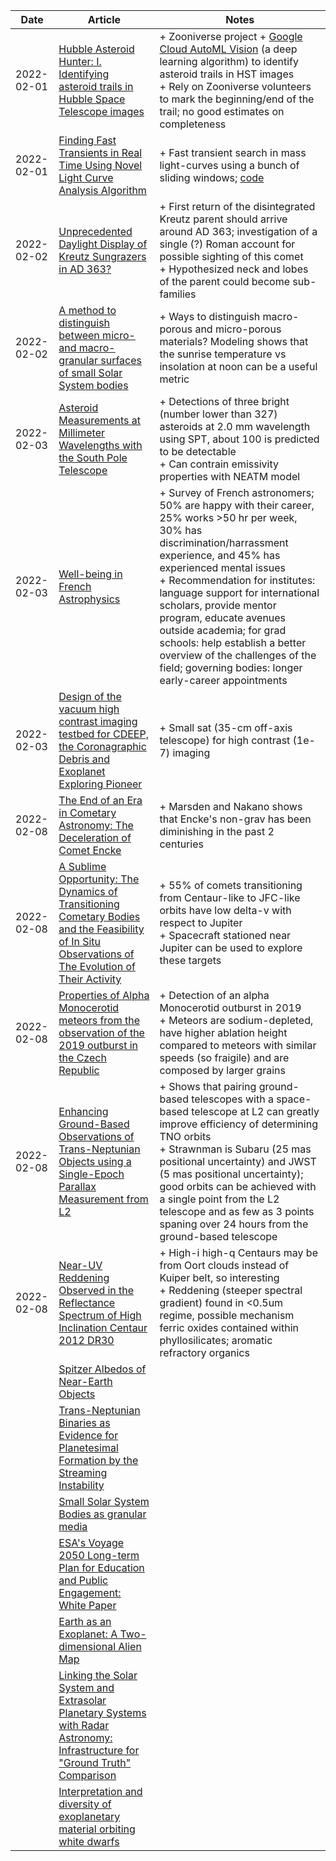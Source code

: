 | Date | Article | Notes | 
| ---- | ---- | ---- |
| 2022-02-01 | [Hubble Asteroid Hunter: I. Identifying asteroid trails in Hubble Space Telescope images](https://arxiv.org/abs/2202.00246) | + Zooniverse project + [Google Cloud AutoML Vision](https://cloud.google.com/vision/automl/object-detection/docs) (a deep learning algorithm) to identify asteroid trails in HST images <br> + Rely on Zooniverse volunteers to mark the beginning/end of the trail; no good estimates on completeness |
| 2022-02-01 | [Finding Fast Transients in Real Time Using Novel Light Curve Analysis Algorithm](https://arxiv.org/abs/2109.13203) | + Fast transient search in mass light-curves using a bunch of sliding windows; [code](https://github.com/rstrausb/FTF) |
| 2022-02-02 | [Unprecedented Daylight Display of Kreutz Sungrazers in AD 363?](https://arxiv.org/abs/2202.01164) | + First return of the disintegrated Kreutz parent should arrive around AD 363; investigation of a single (?) Roman account for possible sighting of this comet <br> + Hypothesized neck and lobes of the parent could become sub-families |
| 2022-02-02 | [A method to distinguish between micro- and macro-granular surfaces of small Solar System bodies](https://arxiv.org/abs/2109.12833) | + Ways to distinguish macro-porous and micro-porous materials? Modeling shows that the sunrise temperature vs insolation at noon can be a useful metric |
| 2022-02-03 | [Asteroid Measurements at Millimeter Wavelengths with the South Pole Telescope](https://arxiv.org/abs/2202.01406) | + Detections of three bright (number lower than 327) asteroids at 2.0 mm wavelength using SPT, about 100 is predicted to be detectable <br> + Can contrain emissivity properties with NEATM model |
| 2022-02-03 | [Well-being in French Astrophysics](https://arxiv.org/abs/2202.01768) | + Survey of French astronomers; 50% are happy with their career, 25% works >50 hr per week, 30% has discrimination/harrassment experience, and 45% has experienced mental issues <br> + Recommendation for institutes: language support for international scholars, provide mentor program, educate avenues outside academia; for grad schools: help establish a better overview of the challenges of the field; governing bodies: longer early-career appointments |
| 2022-02-03 | [Design of the vacuum high contrast imaging testbed for CDEEP, the Coronagraphic Debris and Exoplanet Exploring Pioneer](https://arxiv.org/abs/2109.12718) | + Small sat (35-cm off-axis telescope) for high contrast (1e-7) imaging |
| 2022-02-08 | [The End of an Era in Cometary Astronomy: The Deceleration of Comet Encke](https://arxiv.org/abs/2109.14829) | + Marsden and Nakano shows that Encke's non-grav has been diminishing in the past 2 centuries | 
| 2022-02-08 | [A Sublime Opportunity: The Dynamics of Transitioning Cometary Bodies and the Feasibility of In Situ Observations of The Evolution of Their Activity](https://arxiv.org/abs/2110.02822) | + 55% of comets transitioning from Centaur-like to JFC-like orbits have low delta-v with respect to Jupiter <br> + Spacecraft stationed near Jupiter can be used to explore these targets |
| 2022-02-08 | [Properties of Alpha Monocerotid meteors from the observation of the 2019 outburst in the Czech Republic](https://arxiv.org/abs/2110.08071) | + Detection of an alpha Monocerotid outburst in 2019 <br> + Meteors are sodium-depleted, have higher ablation height compared to meteors with similar speeds (so fraigile) and are composed by larger grains |
| 2022-02-08 | [Enhancing Ground-Based Observations of Trans-Neptunian Objects using a Single-Epoch Parallax Measurement from L2](https://arxiv.org/abs/2110.13327) | + Shows that pairing ground-based telescopes with a space-based telescope at L2 can greatly improve efficiency of determining TNO orbits <br> + Strawnman is Subaru (25 mas positional uncertainty) and JWST (5 mas positional uncertainty); good orbits can be achieved with a single point from the L2 telescope and as few as 3 points spaning over 24 hours from the ground-based telescope |
| 2022-02-08 | [Near-UV Reddening Observed in the Reflectance Spectrum of High Inclination Centaur 2012 DR30](https://arxiv.org/abs/2110.13934) | + High-i high-q Centaurs may be from Oort clouds instead of Kuiper belt, so interesting <br> + Reddening (steeper spectral gradient) found in <0.5um regime, possible mechanism ferric oxides contained within phyllosilicates; aromatic refractory organics |
| | [Spitzer Albedos of Near-Earth Objects](https://arxiv.org/abs/1906.07284) |
| | [Trans-Neptunian Binaries as Evidence for Planetesimal Formation by the Streaming Instability](https://arxiv.org/abs/1906.11344) |
| | [Small Solar System Bodies as granular media](https://arxiv.org/abs/1907.02615) |
| | [ESA's Voyage 2050 Long-term Plan for Education and Public Engagement: White Paper](https://arxiv.org/abs/1908.01546) |
| | [Earth as an Exoplanet: A Two-dimensional Alien Map](https://arxiv.org/abs/1908.04350) |
| | [Linking the Solar System and Extrasolar Planetary Systems with Radar Astronomy: Infrastructure for "Ground Truth" Comparison](https://arxiv.org/abs/1908.05171) |
| | [Interpretation and diversity of exoplanetary material orbiting white dwarfs](https://arxiv.org/abs/1908.08047) |
